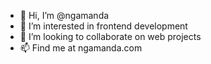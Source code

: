 - 👋 Hi, I’m @ngamanda
- 👀 I’m interested in frontend development
- 💞️ I’m looking to collaborate on web projects
- 📫 Find me at ngamanda.com

<!---
ngamanda/ngamanda is a ✨ special ✨ repository because its `README.md` (this file) appears on your GitHub profile.
You can click the Preview link to take a look at your changes.
--->
